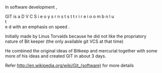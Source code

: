 In software development , 

GIT is a D V C S
         i e o y
         s r n s
         t s t t
         r i r e
         i o o m
         b n l 
         u     
         t      
         e
         d
with an emphasis on speed .

Initially made by Linus Torvalds because he did not like the propriatory nature of 
Bit keeper (the only available git VCS at that time)

He combined the original ideas of Bitkeep and mercurial together with some more of his ideas
and created GIT in about 3 days.


Refer http://en.wikipedia.org/wiki/Git_(software) for more details

